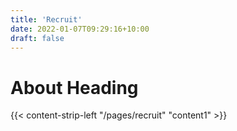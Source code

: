 ```yaml
---
title: 'Recruit'
date: 2022-01-07T09:29:16+10:00
draft: false
---
```


# About Heading

{{< content-strip-left "/pages/recruit" "content1" >}}
